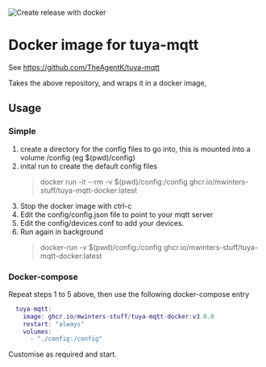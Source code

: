 ![Create release with docker](https://github.com/mwinters-stuff/tuya-mqtt-docker/workflows/Create%20release%20with%20docker/badge.svg)
# Docker image for tuya-mqtt

See https://github.com/TheAgentK/tuya-mqtt

Takes the above repository, and wraps it in a docker image, 

## Usage
### Simple

1. create a directory for the config files to go into, this is mounted into a volume /config (eg $(pwd)/config)
2. inital run to create the default config files
   > docker run -it --rm -v $(pwd)/config:/config ghcr.io/mwinters-stuff/tuya-mqtt-docker:latest
3. Stop the docker image with ctrl-c
4. Edit the config/config.json file to point to your mqtt server
5. Edit the config/devices.conf to add your devices.
6. Run again in background
   > docker-run -v $(pwd)/config:/config ghcr.io/mwinters-stuff/tuya-mqtt-docker:latest

### Docker-compose
Repeat steps 1 to 5 above, then use the following docker-compose entry
```lua
  tuya-mqtt:
    image: ghcr.io/mwinters-stuff/tuya-mqtt-docker:v3.0.0
    restart: "always"
    volumes:
      - "./config:/config"
```
Customise as required and start.



